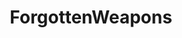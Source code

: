 ---
title: ForgottenWeapons
crosslinks:
- translator
- weekendgunnit
- stalker
- finlandConspiracy
- Skookum
- gundeals
- askhistorians
- guns
- modelmakers
---